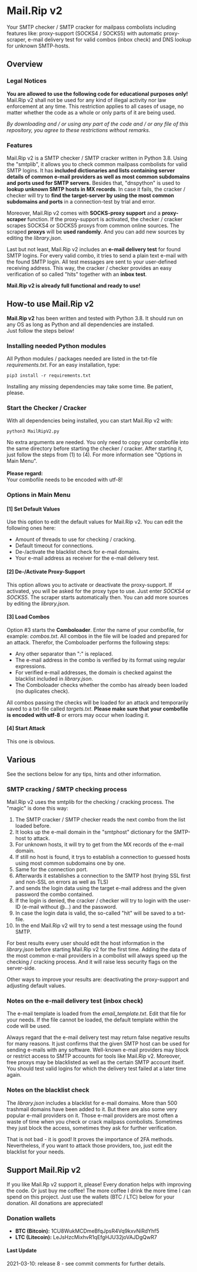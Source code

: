 # Mail.Rip v2
<p>
    Your SMTP checker / SMTP cracker for mailpass combolists including features like: proxy-support (SOCKS4 / SOCKS5) 
    with automatic proxy-scraper, e-mail delivery test for valid combos (inbox check) and DNS lookup for unknown 
    SMTP-hosts.
</p>

<h2>Overview</h2>

<h3>Legal Notices</h3>
<p>
    <b>You are allowed to use the following code for educational purposes only!</b> Mail.Rip v2 shall not be used for any kind of illegal activity nor law enforcement at any time.
    This restriction applies to all cases of usage, no matter whether the code as a whole or only parts of it are being used.
</p>
<p>
    <i>By downloading and / or using any part of the code and / or any file of this repository, you agree to these restrictions without remarks.</i>
</p>

<h3>Features</h3>
<p>
    Mail.Rip v2 is a SMTP checker / SMTP cracker written in Python 3.8. Using the "smtplib", it allows you to check common mailpass combolists for valid SMTP logins.
    It has <b>included dictionaries and lists containing server details of common e-mail providers as well as most common subdomains and ports used for SMTP servers.</b>
    Besides that, "dnspython" is used to <b>lookup unknown SMTP hosts in MX records</b>. In case it fails, the cracker / checker will try to <b>find the target-server 
    by using the most common subdomains and ports</b> in a connection-test by trial and error.
</p>
<p>
    Moreover, Mail.Rip v2 comes with <b>SOCKS-proxy support</b> and a <b>proxy-scraper</b> function. If the proxy-support is activated, the checker / cracker scrapes 
    SOCKS4 or SOCKS5 proxys from common online sources. The scraped <b>proxys</b> will be <b>used randomly</b>. And you can add new sources by editing the <i>library.json</i>.
</p>
<p>
    Last but not least, Mail.Rip v2 includes an <b>e-mail delivery test</b> for found SMTP logins. For every valid combo, it tries to send a plain text e-mail with the
    found SMTP login. All test messages are sent to your user-defined receiving address. This way, the cracker / checker provides an easy verification of so called "hits"
     together with an <b>inbox test</b>.
</p>
<p>
    <b>Mail.Rip v2 is already full functional and ready to use!</b>
</p>

<h2>How-to use Mail.Rip v2</h2>
<p>
    <b>Mail.Rip v2</b> has been written and tested with Python 3.8. It should run on any OS as long as Python and all dependencies are installed.<br>
    Just follow the steps below!
</p>

<h3>Installing needed Python modules</h3>
<p>
    All Python modules / packages needed are listed in the txt-file <i>requirements.txt</i>. For an easy installation, type:
</p>

```
pip3 install -r requirements.txt
```

<p>
    Installing any missing dependencies may take some time. Be patient, please.
</p>

<h3>Start the Checker / Cracker</h3>
<p>
    With all dependencies being installed, you can start Mail.Rip v2 with:
</p>

```
python3 MailRipV2.py
```

<p>
    No extra arguments are needed. You only need to copy your combofile into the same directory before starting the checker 
    / cracker. After starting it, just follow the steps from (1) to (4). For more information see "Options in Main Menu".<br>
    <br>
    <b>Please regard:</b><br>
    Your combofile needs to be encoded with utf-8!
</p>

<h3>Options in Main Menu</h3>

<h4>[1] Set Default Values</h4>
<p>
    Use this option to edit the default values for Mail.Rip v2. You can edit the following ones here:
</p>
<p>
    <ul>
        <li>Amount of threads to use for checking / cracking.</li>
        <li>Default timeout for connections.</li>
        <li>De-/activate the blacklist check for e-mail domains.</li>
        <li>Your e-mail address as receiver for the e-mail delivery test.</li>
    </ul>
</p>

<h4>[2] De-/Activate Proxy-Support</h4>
<p>
    This option allows you to activate or deactivate the proxy-support. If activated, you will be asked for the proxy type to use.
    Just enter <i>SOCKS4</i> or <i>SOCKS5</i>. The scraper starts automatically then. You can add more sources by editing the <i>library.json</i>.
</p>

<h4>[3] Load Combos</h4>
<p>
    Option #3 starts the <b>Comboloader</b>. Enter the name of your combofile, for example: <i>combos.txt</i>. All combos in the file will be loaded 
    and prepared for an attack. Therefor, the Comboloader performs the following steps:
</p>
<p>
    <ul>
        <li>Any other separator than ":" is replaced.</li>
        <li>The e-mail address in the combo is verified by its format using regular expressions.</li>
        <li>For verified e-mail addresses, the domain is checked against the blacklist included in <i>library.json</i>.</li>
        <li>The Comboloader checks whether the combo has already been loaded (no duplicates check).</li>
    </ul>
</p>
<p>
    All combos passing the checks will be loaded for an attack and temporarily saved to a txt-file called <i>targets.txt</i>. <b>Please make sure that your combofile is encoded with utf-8</b> or errors may occur when loading it.
</p>

<h4>[4] Start Attack</h4>
<p>
    This one is obvious.
</p>

<h2>Various</h2>
<p>
    See the sections below for any tips, hints and other information.
</p>

<h3>SMTP cracking / SMTP checking process</h3>
<p>
    Mail.Rip v2 uses the smtplib for the checking / cracking process. The "magic" is done this way:
</p>
<p>
    <ol>
        <li>The SMTP cracker / SMTP checker reads the next combo from the list loaded before.</li>
        <li>It looks up the e-mail domain in the "smtphost" dictionary for the SMTP-host to attack.</li>
        <li>For unknown hosts, it will try to get from the MX records of the e-mail domain.</li>
        <li>If still no host is found, it trys to establish a connection to guessed hosts using most common subdomains one by one.</li>
        <li>Same for the connection port.</li>
        <li>Afterwards it establishes a connection to the SMTP host (trying SSL first and non-SSL on errors as well as TLS)</li>
        <li>and sends the login data using the target e-mail address and the given password the combo contained.</li>
        <li>If the login is denied, the cracker / checker will try to login with the user-ID (e-mail without @...) and the password.</li>
        <li>In case the login data is valid, the so-called "hit" will be saved to a txt-file.</li>
        <li>In the end Mail.Rip v2 will try to send a test message using the found SMTP.</li>
    </ol>
</p>
<p>
    For best results every user should edit the host information in the <i>library.json</i> before starting Mail.Rip v2 for the 
    first time. Adding the data of the most common e-mail providers in a combolist will always speed up the checking / cracking
    process. And it will raise less security flags on the server-side.
</p>
<p>
    Other ways to improve your results are: deactivating the proxy-support and adjusting default values.
</p>

<h3>Notes on the e-mail delivery test (inbox check)</h3>
<p>
    The e-mail template is loaded from the <i>email_template.txt</i>. Edit that file for your needs.
    If the file cannot be loaded, the default template within the code will be used.
</p>
<p>
    Always regard that the e-mail delivery test may return false negative results for many reasons. It just confirms that the 
    given SMTP host can be used for sending e-mails with any software. Well-known e-mail providers may block or restrict 
    access to SMTP accounts for tools like Mail.Rip v2. Moreover, free proxys may be blacklisted as well as the certain SMTP 
    account itself. You should test valid logins for which the delivery test failed at a later time again.
</p>

<h3>Notes on the blacklist check</h3>
<p>
    The <i>library.json</i> includes a blacklist for e-mail domains. More than 500 trashmail domains have been added to it.
    But there are also some very popular e-mail providers on it. Those e-mail providers are most often a waste of time when 
    you check or crack mailpass combolists. Sometimes they just block the access, sometimes they ask for further verification.
</p>
<p>
    That is not bad - it is good! It proves the importance of 2FA methods. Nevertheless, if you want to attack those providers, 
    too, just edit the blacklist for your needs.
</p>

<h2>Support Mail.Rip v2</h2>
<p>
    If you like Mail.Rp v2 support it, please! Every donation helps with improving the code. Or just buy me coffee! The more 
    coffee I drink the more time I can spend on this project. Just use the wallets (BTC / LTC) below for your donation. All 
    donations are appreciated!
</p>

<h3>Donation wallets</h3>
<p>
    <ul>
        <li><b>BTC (Bitcoin):</b> 1CU8WukMCDmeBfqJpsR4Vq9kxvNiRdYhf5</li>
        <li><b>LTC (Litecoin):</b> LeJsHzcMixhvR1qEfgHJU32joVAJDgQwR7</li>
    </ul>
</p>

<h4>Last Update</h4>
<p>
    2021-03-10: release 8 - see commit comments for further details.
</p>
